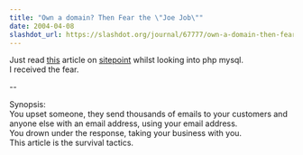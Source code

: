 ```yaml
---
title: "Own a domain? Then Fear the \"Joe Job\""
date: 2004-04-08
slashdot_url: https://slashdot.org/journal/67777/own-a-domain-then-fear-the-joe-job
---
```


<p>Just read <a href="http://www.sitepoint.com/article/sabotage-coping-joe-job">this</a>  article on <a href="http://www.sitepoint.com/">sitepoint</a> whilst looking into php mysql.<br>I received the fear.</p>
<p>--</p>
<p>Synopsis:<br>You upset someone, they send thousands of emails to your customers and anyone else with an email address, using your email address.<br>You drown under the response, taking your business with you.<br>This article is the survival tactics.</p>

